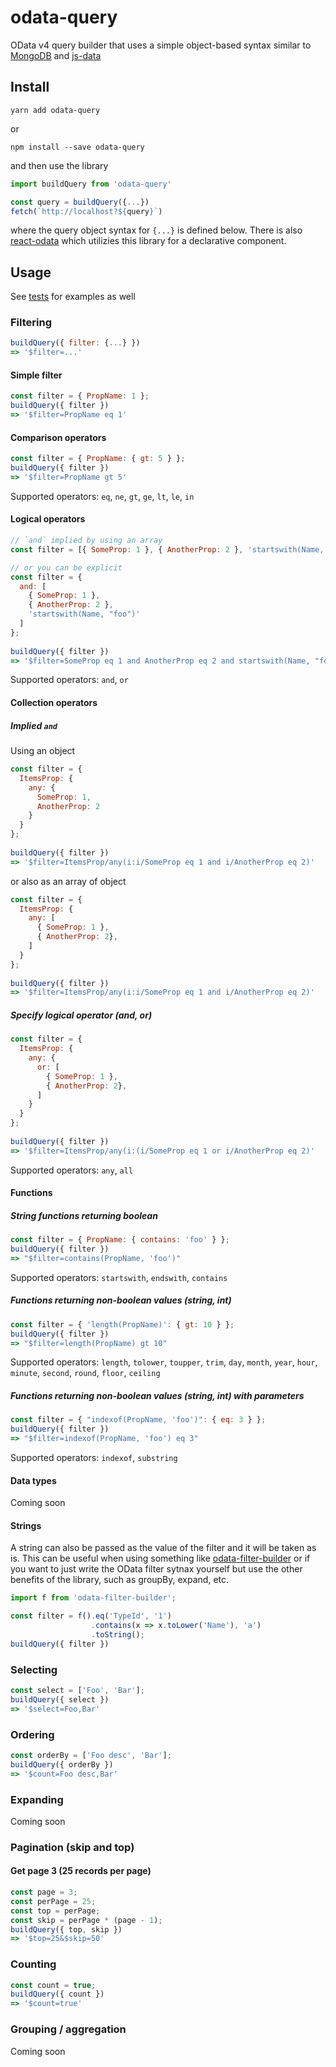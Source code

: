 # odata-query

OData v4 query builder that uses a simple object-based syntax similar to [MongoDB](https://docs.mongodb.com/manual/reference/operator/query/) and [js-data](http://www.js-data.io/v3.0/docs/query-syntax)

## Install
```
yarn add odata-query
```
or
```
npm install --save odata-query
```

and then use the library
```js
import buildQuery from 'odata-query'

const query = buildQuery({...})
fetch(`http://localhost?${query}`)
``` 
where the query object syntax for `{...}` is defined below.  There is also [react-odata](https://github.com/techniq/react-odata) which utilizies this library for a declarative component.

## Usage
See [tests](src/index.test.js) for examples as well

### Filtering
```js
buildQuery({ filter: {...} })
=> '$filter=...'
```

#### Simple filter
```js
const filter = { PropName: 1 };
buildQuery({ filter })
=> '$filter=PropName eq 1'
```

#### Comparison operators
```js
const filter = { PropName: { gt: 5 } };
buildQuery({ filter })
=> '$filter=PropName gt 5'
```
Supported operators: `eq`, `ne`, `gt`, `ge`, `lt`, `le`, `in`

#### Logical operators
```js
// `and` implied by using an array
const filter = [{ SomeProp: 1 }, { AnotherProp: 2 }, 'startswith(Name, "foo")'];

// or you can be explicit
const filter = {
  and: [
    { SomeProp: 1 },
    { AnotherProp: 2 },
    'startswith(Name, "foo")'
  ]
};
    
buildQuery({ filter })
=> '$filter=SomeProp eq 1 and AnotherProp eq 2 and startswith(Name, "foo")'
```
Supported operators: `and`, `or`

#### Collection operators
##### Implied `and`

Using an object
```js
const filter = {
  ItemsProp: {
    any: {
      SomeProp: 1,
      AnotherProp: 2
    }
  }
};
    
buildQuery({ filter })
=> '$filter=ItemsProp/any(i:i/SomeProp eq 1 and i/AnotherProp eq 2)'
```

or also as an array of object
```js
const filter = {
  ItemsProp: {
    any: [
      { SomeProp: 1 },
      { AnotherProp: 2},
    ]
  }
};
    
buildQuery({ filter })
=> '$filter=ItemsProp/any(i:i/SomeProp eq 1 and i/AnotherProp eq 2)'
```

##### Specify logical operator (and, or)
```js
const filter = {
  ItemsProp: {
    any: {
      or: [
        { SomeProp: 1 },
        { AnotherProp: 2},
      ]
    }
  }
};
    
buildQuery({ filter })
=> '$filter=ItemsProp/any(i:(i/SomeProp eq 1 or i/AnotherProp eq 2)'
```

Supported operators: `any`, `all`

#### Functions
##### String functions returning boolean
```js
const filter = { PropName: { contains: 'foo' } };
buildQuery({ filter })
=> "$filter=contains(PropName, 'foo')"
```
Supported operators: `startswith`, `endswith`, `contains`

##### Functions returning non-boolean values (string, int)
```js
const filter = { 'length(PropName)': { gt: 10 } };
buildQuery({ filter })
=> "$filter=length(PropName) gt 10"
```
Supported operators: `length`, `tolower`, `toupper`, `trim`,
`day`, `month`, `year`, `hour`, `minute`, `second`,
`round`, `floor`, `ceiling`

##### Functions returning non-boolean values (string, int) with parameters
```js
const filter = { "indexof(PropName, 'foo')": { eq: 3 } };
buildQuery({ filter })
=> "$filter=indexof(PropName, 'foo') eq 3"
```
Supported operators: `indexof`, `substring`

#### Data types
Coming soon

#### Strings
A string can also be passed as the value of the filter and it will be taken as is.  This can be useful when using something like [odata-filter-builder](https://github.com/bodia-uz/odata-filter-builder) or if you want to just write the OData filter sytnax yourself but use the other benefits of the library, such as groupBy, expand, etc.
```js
import f from 'odata-filter-builder';

const filter = f().eq('TypeId', '1')
                  .contains(x => x.toLower('Name'), 'a')
                  .toString();
buildQuery({ filter })
```

### Selecting
```js
const select = ['Foo', 'Bar'];
buildQuery({ select })
=> '$select=Foo,Bar'
```

### Ordering
```js
const orderBy = ['Foo desc', 'Bar'];
buildQuery({ orderBy })
=> '$count=Foo desc,Bar'
```

### Expanding
Coming soon

### Pagination (skip and top)
#### Get page 3 (25 records per page)
```js
const page = 3;
const perPage = 25;
const top = perPage;
const skip = perPage * (page - 1);
buildQuery({ top, skip })
=> '$top=25&$skip=50'
```

### Counting
```js
const count = true;
buildQuery({ count })
=> '$count=true'
```

### Grouping / aggregation
Coming soon
